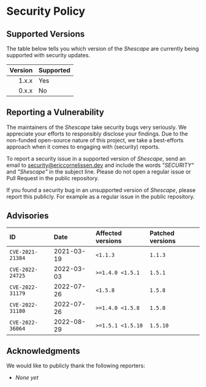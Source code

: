# Security Policy

## Supported Versions

The table below tells you which version of the _Shescape_ are currently being
supported with security updates.

| Version | Supported |
| ------: | :-------- |
|   1.x.x | Yes       |
|   0.x.x | No        |

## Reporting a Vulnerability

The maintainers of the _Shescape_ take security bugs very seriously. We
appreciate your efforts to responsibly disclose your findings. Due to the
non-funded open-source nature of this project, we take a best-efforts approach
when it comes to engaging with (security) reports.

To report a security issue in a supported version of _Shescape_, send an email
to [security@ericcornelissen.dev] and include the words _"SECURITY"_ and
_"Shescape"_ in the subject line. Please do not open a regular issue or Pull
Request in the public repository.

If you found a security bug in an unsupported version of _Shescape_, please
report this publicly. For example as a regular issue in the public repository.

## Advisories

| ID               | Date       | Affected versions | Patched versions |
| :--------------- | :--------- | :---------------- | :--------------- |
| `CVE-2021-21384` | 2021-03-19 | `<1.1.3`          | `1.1.3`          |
| `CVE-2022-24725` | 2022-03-03 | `>=1.4.0 <1.5.1`  | `1.5.1`          |
| `CVE-2022-31179` | 2022-07-26 | `<1.5.8`          | `1.5.8`          |
| `CVE-2022-31180` | 2022-07-26 | `>=1.4.0 <1.5.8`  | `1.5.8`          |
| `CVE-2022-36064` | 2022-08-29 | `>=1.5.1 <1.5.10` | `1.5.10`         |

## Acknowledgments

We would like to publicly thank the following reporters:

- _None yet_

[security@ericcornelissen.dev]: mailto:security@ericcornelissen.dev?subject=SECURITY%20%28Shescape%29
